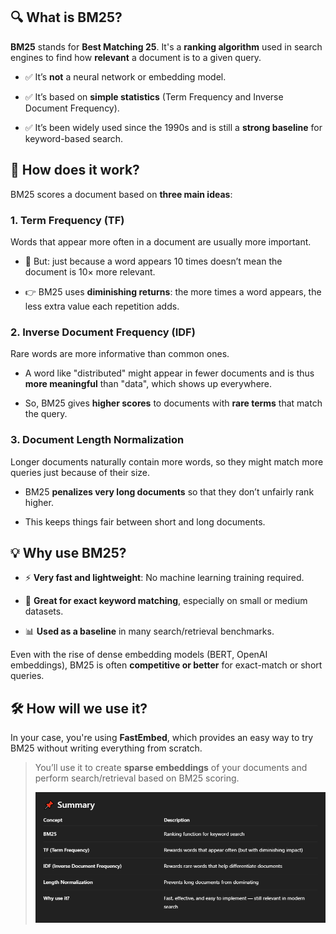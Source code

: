 🔍 What is BM25?
----------------

**BM25** stands for **Best Matching 25**. It's a **ranking algorithm** used in search engines to find how **relevant** a document is to a given query.

*   ✅ It’s **not** a neural network or embedding model.
    
*   ✅ It’s based on **simple statistics** (Term Frequency and Inverse Document Frequency).
    
*   ✅ It’s been widely used since the 1990s and is still a **strong baseline** for keyword-based search.
    

🧠 How does it work?
--------------------

BM25 scores a document based on **three main ideas**:

### 1\. **Term Frequency (TF)**

Words that appear more often in a document are usually more important.

*   📌 But: just because a word appears 10 times doesn’t mean the document is 10× more relevant.
    
*   👉 BM25 uses **diminishing returns**: the more times a word appears, the less extra value each repetition adds.
    

### 2\. **Inverse Document Frequency (IDF)**

Rare words are more informative than common ones.

*   A word like "distributed" might appear in fewer documents and is thus **more meaningful** than "data", which shows up everywhere.
    
*   So, BM25 gives **higher scores** to documents with **rare terms** that match the query.
    

### 3\. **Document Length Normalization**

Longer documents naturally contain more words, so they might match more queries just because of their size.

*   BM25 **penalizes very long documents** so that they don’t unfairly rank higher.
    
*   This keeps things fair between short and long documents.
    

💡 Why use BM25?
----------------

*   ⚡ **Very fast and lightweight**: No machine learning training required.
    
*   🧪 **Great for exact keyword matching**, especially on small or medium datasets.
    
*   📊 **Used as a baseline** in many search/retrieval benchmarks.
    

Even with the rise of dense embedding models (BERT, OpenAI embeddings), BM25 is often **competitive or better** for exact-match or short queries.

🛠️ How will we use it?
-----------------------

In your case, you're using **FastEmbed**, which provides an easy way to try BM25 without writing everything from scratch.

> You’ll use it to create **sparse embeddings** of your documents and perform search/retrieval based on BM25 scoring.
>
>![summary](img/bm25.png)